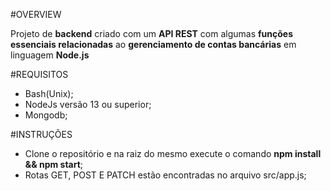 #OVERVIEW



Projeto de **backend** criado com um **API REST** com algumas **funções essenciais relacionadas** ao **gerenciamento de contas bancárias** em linguagem **Node.js**

#REQUISITOS

- Bash(Unix);
- NodeJs versão 13 ou superior;
- Mongodb;

#INSTRUÇÕES

- Clone o repositório e na raiz do mesmo execute o comando **npm install && npm start**;
- Rotas GET, POST E PATCH estão encontradas no arquivo src/app.js;

